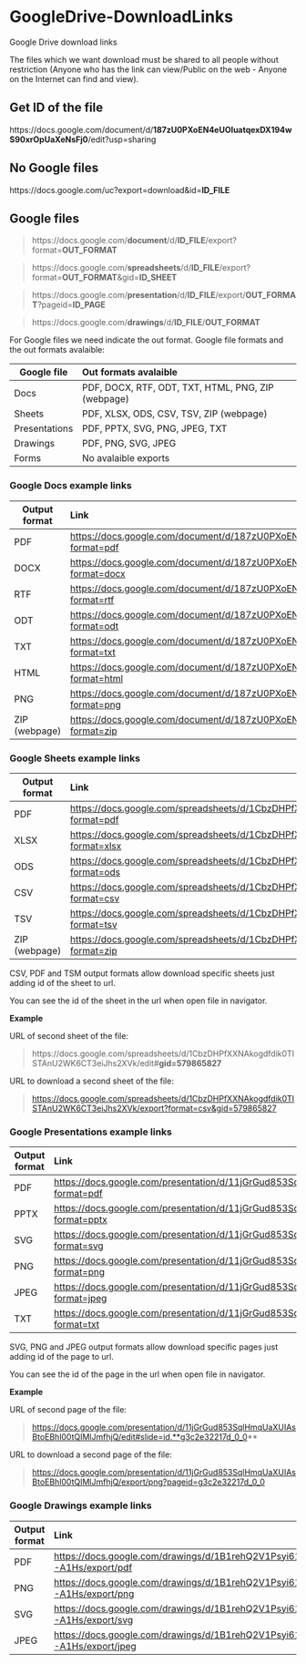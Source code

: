 # GoogleDrive-DownloadLinks
Google Drive download links

The files which we want download must be shared to all people without restriction (Anyone who has the link can view/Public on the web - Anyone on the Internet can find and view).

## Get ID of the file
https://<span></span>docs.google.<span></span>com/document/d/**187zU0PXoEN4eUOIuatqexDX194wS90xrOpUaXeNsFj0**/edit?usp=sharing

## No Google files 
https://<span></span>docs.google.<span></span>com/uc?export=download&id=**ID_FILE**

## Google files

> https://<span></span>docs.google.<span></span>com/**document**/d/**ID_FILE**/export?format=**OUT_FORMAT**

> https://<span></span>docs.google.<span></span>com/**spreadsheets**/d/**ID_FILE**/export?format=**OUT_FORMAT**&gid=**ID_SHEET** 
  
> https://<span></span>docs.google.<span></span>com/**presentation**/d/**ID_FILE**/export/**OUT_FORMAT**?pageid=**ID_PAGE** 
  
> https://<span></span>docs.google.<span></span>com/**drawings**/d/**ID_FILE**/**OUT_FORMAT**

For Google files we need indicate the out format. Google file formats and the out formats avalaible:

| Google file   | Out formats avalaible                               |
| ------------- | :-------------------------------------------------- |
| Docs          | PDF, DOCX, RTF, ODT, TXT, HTML, PNG, ZIP (webpage)  |
| Sheets        | PDF, XLSX, ODS, CSV, TSV, ZIP (webpage)             |
| Presentations | PDF, PPTX, SVG, PNG, JPEG, TXT                      |
| Drawings      | PDF, PNG, SVG, JPEG                                 |
| Forms         | No avalaible exports                                |

### Google Docs example links
| Output format | Link                                                                                               |
| ------------- | :------------------------------------------------------------------------------------------------- |
| PDF           | https://docs.google.com/document/d/187zU0PXoEN4eUOIuatqexDX194wS90xrOpUaXeNsFj0/export?format=pdf  |
| DOCX          | https://docs.google.com/document/d/187zU0PXoEN4eUOIuatqexDX194wS90xrOpUaXeNsFj0/export?format=docx |
| RTF           | https://docs.google.com/document/d/187zU0PXoEN4eUOIuatqexDX194wS90xrOpUaXeNsFj0/export?format=rtf  |
| ODT           | https://docs.google.com/document/d/187zU0PXoEN4eUOIuatqexDX194wS90xrOpUaXeNsFj0/export?format=odt  |
| TXT           | https://docs.google.com/document/d/187zU0PXoEN4eUOIuatqexDX194wS90xrOpUaXeNsFj0/export?format=txt  |
| HTML          | https://docs.google.com/document/d/187zU0PXoEN4eUOIuatqexDX194wS90xrOpUaXeNsFj0/export?format=html |
| PNG           | https://docs.google.com/document/d/187zU0PXoEN4eUOIuatqexDX194wS90xrOpUaXeNsFj0/export?format=png  |
| ZIP (webpage) | https://docs.google.com/document/d/187zU0PXoEN4eUOIuatqexDX194wS90xrOpUaXeNsFj0/export?format=zip  | 

### Google Sheets example links
| Output format | Link                                                                                                   |
| ------------- | :----------------------------------------------------------------------------------------------------- |
| PDF           | https://docs.google.com/spreadsheets/d/1CbzDHPfXXNAkogdfdik0TISTAnU2WK6CT3eiJhs2XVk/export?format=pdf  |
| XLSX          | https://docs.google.com/spreadsheets/d/1CbzDHPfXXNAkogdfdik0TISTAnU2WK6CT3eiJhs2XVk/export?format=xlsx |
| ODS           | https://docs.google.com/spreadsheets/d/1CbzDHPfXXNAkogdfdik0TISTAnU2WK6CT3eiJhs2XVk/export?format=ods  |
| CSV           | https://docs.google.com/spreadsheets/d/1CbzDHPfXXNAkogdfdik0TISTAnU2WK6CT3eiJhs2XVk/export?format=csv  |
| TSV           | https://docs.google.com/spreadsheets/d/1CbzDHPfXXNAkogdfdik0TISTAnU2WK6CT3eiJhs2XVk/export?format=tsv  |
| ZIP (webpage) | https://docs.google.com/spreadsheets/d/1CbzDHPfXXNAkogdfdik0TISTAnU2WK6CT3eiJhs2XVk/export?format=zip  |

CSV, PDF and TSM output formats allow download specific sheets just adding id of the sheet to url. 

You can see the id of the sheet in the url when open file in navigator.

**Example**

URL of second sheet of the file:
> https://<span></span>docs.google.<span></span>com/spreadsheets/d/1CbzDHPfXXNAkogdfdik0TISTAnU2WK6CT3eiJhs2XVk/edit#**gid=579865827**

URL to download a second sheet of the file:
> https://docs.google.com/spreadsheets/d/1CbzDHPfXXNAkogdfdik0TISTAnU2WK6CT3eiJhs2XVk/export?format=csv&gid=579865827

### Google Presentations example links
| Output format | Link                                                                                                   |
| ------------- | :----------------------------------------------------------------------------------------------------- |
| PDF           | https://docs.google.com/presentation/d/11jGrGud853SqlHmqUaXUIAsBtoEBhl00tQIMlJmfhjQ/export?format=pdf  |
| PPTX          | https://docs.google.com/presentation/d/11jGrGud853SqlHmqUaXUIAsBtoEBhl00tQIMlJmfhjQ/export?format=pptx |
| SVG           | https://docs.google.com/presentation/d/11jGrGud853SqlHmqUaXUIAsBtoEBhl00tQIMlJmfhjQ/export?format=svg  |
| PNG           | https://docs.google.com/presentation/d/11jGrGud853SqlHmqUaXUIAsBtoEBhl00tQIMlJmfhjQ/export?format=png  |
| JPEG          | https://docs.google.com/presentation/d/11jGrGud853SqlHmqUaXUIAsBtoEBhl00tQIMlJmfhjQ/export?format=jpeg |
| TXT           | https://docs.google.com/presentation/d/11jGrGud853SqlHmqUaXUIAsBtoEBhl00tQIMlJmfhjQ/export?format=txt  |

SVG, PNG and JPEG output formats allow download specific pages just adding id of the page to url. 

You can see the id of the page in the url when open file in navigator.

**Example**

URL of second page of the file:
> https://docs.google.com/presentation/d/11jGrGud853SqlHmqUaXUIAsBtoEBhl00tQIMlJmfhjQ/edit#slide=id.**g3c2e32217d_0_0**

URL to download a second page of the file:
> https://docs.google.com/presentation/d/11jGrGud853SqlHmqUaXUIAsBtoEBhl00tQIMlJmfhjQ/export/png?pageid=g3c2e32217d_0_0

### Google Drawings example links
| Output format | Link                                                                                        |
| ------------- | :------------------------------------------------------------------------------------------ |
| PDF           | https://docs.google.com/drawings/d/1B1rehQ2V1Psyi61QALmyXPzeere_2Rcr40DwyW-A1Hs/export/pdf  |
| PNG           | https://docs.google.com/drawings/d/1B1rehQ2V1Psyi61QALmyXPzeere_2Rcr40DwyW-A1Hs/export/png  |
| SVG           | https://docs.google.com/drawings/d/1B1rehQ2V1Psyi61QALmyXPzeere_2Rcr40DwyW-A1Hs/export/svg  |
| JPEG          | https://docs.google.com/drawings/d/1B1rehQ2V1Psyi61QALmyXPzeere_2Rcr40DwyW-A1Hs/export/jpeg |

